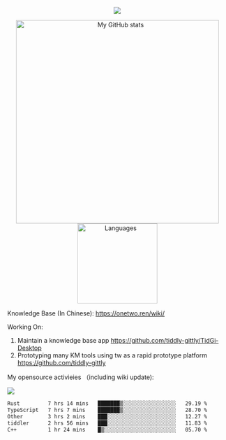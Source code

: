 <a href="https://github.com/linonetwo">
    <p align="center">
        <img src="https://github-profile-trophy.vercel.app/?username=linonetwo&column=7&theme=onedark"/>
    </p>
</a>
<a align="center" href="https://github.com/linonetwo">
  <p align="center">
    <img src="https://github-readme-stats.vercel.app/api?username=linonetwo&show_icons=true&count_private=true" alt="My GitHub stats" width="465"/>
    <img src="https://github-readme-stats.vercel.app/api/top-langs/?username=linonetwo&layout=compact&langs_count=10" alt="Languages" height="183">
  </p>
</a>

Knowledge Base (In Chinese): https://onetwo.ren/wiki/

Working On: 

1. Maintain a knowledge base app https://github.com/tiddly-gittly/TidGi-Desktop
1. Prototyping many KM tools using tw as a rapid prototype platform https://github.com/tiddly-gittly

My opensource activieies （including wiki update):

![](https://visitor-badge.glitch.me/badge?page_id=linonetwo.linonetwo)

<!--START_SECTION:waka-->

```txt
Rust         7 hrs 14 mins   ███████▒░░░░░░░░░░░░░░░░░   29.19 %
TypeScript   7 hrs 7 mins    ███████▒░░░░░░░░░░░░░░░░░   28.70 %
Other        3 hrs 2 mins    ███░░░░░░░░░░░░░░░░░░░░░░   12.27 %
tiddler      2 hrs 56 mins   ███░░░░░░░░░░░░░░░░░░░░░░   11.83 %
C++          1 hr 24 mins    █▒░░░░░░░░░░░░░░░░░░░░░░░   05.70 %
```

<!--END_SECTION:waka-->

